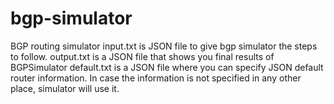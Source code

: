 # bgp-simulator
BGP routing simulator
input.txt is JSON file to give bgp simulator the steps to follow.
output.txt is a JSON file that shows you final results of BGPSimulator
default.txt is a JSON file where you can specify JSON default router information. In case the information is not specified in any other place, simulator will use it.